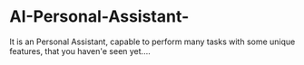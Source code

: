 # AI-Personal-Assistant-
It is an Personal Assistant, capable to perform many tasks with some unique features, that you haven'e seen yet....  
